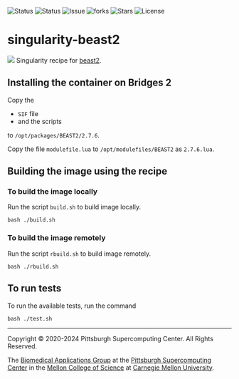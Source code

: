 ![Status](https://github.com/pscedu/singularity-beast2/actions/workflows/main.yml/badge.svg)
![Status](https://github.com/pscedu/singularity-beast2/actions/workflows/pretty.yml/badge.svg)
![Issue](https://img.shields.io/github/issues/pscedu/singularity-beast2)
![forks](https://img.shields.io/github/forks/pscedu/singularity-beast2)
![Stars](https://img.shields.io/github/stars/pscedu/singularity-beast2)
![License](https://img.shields.io/github/license/pscedu/singularity-beast2)

# singularity-beast2
![](https://www.beast2.org/images/cropped-Beast2-logo.jpg)
Singularity recipe for [beast2](https://www.beast2.org/).

## Installing the container on Bridges 2
Copy the

* `SIF` file
* and the scripts

to `/opt/packages/BEAST2/2.7.6`.

Copy the file `modulefile.lua` to `/opt/modulefiles/BEAST2` as `2.7.6.lua`.

## Building the image using the recipe
### To build the image locally
Run the script `build.sh` to build image locally.

```
bash ./build.sh
```

### To build the image remotely
Run the script `rbuild.sh` to build image remotely.

```
bash ./rbuild.sh
```

## To run tests
To run the available tests, run the command

```
bash ./test.sh
```

---
Copyright © 2020-2024 Pittsburgh Supercomputing Center. All Rights Reserved.

The [Biomedical Applications Group](https://www.psc.edu/biomedical-applications/) at the [Pittsburgh Supercomputing Center](http://www.psc.edu) in the [Mellon College of Science](https://www.cmu.edu/mcs/) at [Carnegie Mellon University](http://www.cmu.edu).
